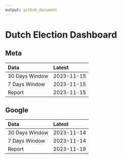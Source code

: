 ```yaml
---
output: github_document
---
```


# Dutch Election Dashboard



## Meta


|Data           |Latest     |
|:--------------|:----------|
|30 Days Window |2023-11-15 |
|7 Days Window  |2023-11-15 |
|Report         |2023-11-15 |

## Google


|Data           |Latest     |
|:--------------|:----------|
|30 Days Window |2023-11-14 |
|7 Days Window  |2023-11-14 |
|Report         |2023-11-19 |
